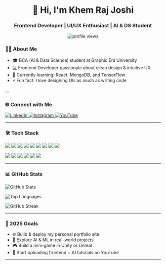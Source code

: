 <h1 align="center">👋 Hi, I'm Khem Raj Joshi</h1>
<h3 align="center">Frontend Developer | UI/UX Enthusiast | AI & DS Student</h3>

<p align="center">
  <img src="https://komarev.com/ghpvc/?username=khem75&label=Profile%20views&color=blue&style=flat-square" alt="profile views" />
</p>



### 👨‍💻 About Me

- 🎓 BCA (AI & Data Science) student at Graphic Era University
- 💻 Frontend Developer passionate about clean design & intuitive UX
- 🌱 Currently learning: React, MongoDB, and TensorFlow
- ⚡ Fun fact: I love designing UIs as much as writing code

--

### 🌐 Connect with Me

<p>
  <a href="https://linkedin.com/in/khem-joshi" target="_blank">
    <img src="https://img.shields.io/badge/LinkedIn-blue?style=flat-square&logo=linkedin" alt="LinkedIn" />
  </a>
  <a href="https://instagram.com/khemjoshi10_" target="_blank">
    <img src="https://img.shields.io/badge/Instagram-%23E4405F?style=flat-square&logo=instagram&logoColor=white" alt="Instagram" />
  </a>
  <a href="https://www.youtube.com/@thekhem" target="_blank">
    <img src="https://img.shields.io/badge/YouTube-red?style=flat-square&logo=youtube&logoColor=white" alt="YouTube" />
  </a>
 
</p>

---

### 🛠️ Tech Stack

<p>
  <img src="https://img.shields.io/badge/HTML5-E34F26?style=flat-square&logo=html5&logoColor=white" />
  <img src="https://img.shields.io/badge/CSS3-1572B6?style=flat-square&logo=css3&logoColor=white" />
  <img src="https://img.shields.io/badge/JavaScript-F7DF1E?style=flat-square&logo=javascript&logoColor=black" />
  <img src="https://img.shields.io/badge/PHP-777BB4?style=flat-square&logo=php&logoColor=white" />
  <img src="https://img.shields.io/badge/Python-3776AB?style=flat-square&logo=python&logoColor=white" />
  <img src="https://img.shields.io/badge/Java-007396?style=flat-square&logo=java&logoColor=white" />
  <img src="https://img.shields.io/badge/Node.js-339933?style=flat-square&logo=node.js&logoColor=white" />
  <img src="https://img.shields.io/badge/MySQL-4479A1?style=flat-square&logo=mysql&logoColor=white" />
  <img src="https://img.shields.io/badge/MongoDB-47A248?style=flat-square&logo=mongodb&logoColor=white" />
</p>

<p>
  <img src="https://img.shields.io/badge/Figma-F24E1E?style=flat-square&logo=figma&logoColor=white" />
  <img src="https://img.shields.io/badge/Photoshop-31A8FF?style=flat-square&logo=adobe-photoshop&logoColor=white" />
  <img src="https://img.shields.io/badge/Illustrator-FF9A00?style=flat-square&logo=adobe-illustrator&logoColor=white" />
  <img src="https://img.shields.io/badge/OpenCV-5C3EE8?style=flat-square&logo=opencv&logoColor=white" />
  <img src="https://img.shields.io/badge/TensorFlow-FF6F00?style=flat-square&logo=tensorflow&logoColor=white" />
  <img src="https://img.shields.io/badge/Unity-000000?style=flat-square&logo=unity&logoColor=white" />
</p>

---

### 📊 GitHub Stats

<p>
  <img src="https://github-readme-stats.vercel.app/api?username=khem75&show_icons=true&theme=default" alt="GitHub Stats" />
</p>

<p>
  <img src="https://github-readme-stats.vercel.app/api/top-langs/?username=khem75&layout=compact" alt="Top Languages" />
</p>

<p>
  <img src="https://github-readme-streak-stats.herokuapp.com?user=khem75&theme=default" alt="GitHub Streak" />
</p>

---

### 🎯 2025 Goals

- 🌐 Build & deploy my personal portfolio site
- 🤖 Explore AI & ML in real-world projects
- 🎮 Build a mini-game in Unity or Unreal
- 🎥 Start uploading frontend + AI tutorials on YouTube

---

